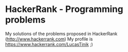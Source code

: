# HackerRank - Programming problems
My solutions of the problems proposed in HackerRank (http://www.hackerrank.com)
My profile is https://www.hackerrank.com/LucasTinik ;)
